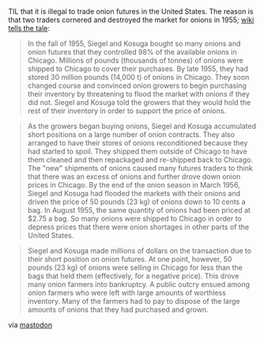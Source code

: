 TIL that it is illegal to trade onion futures in the United States. The reason is that two traders cornered and destroyed the market for onions in 1955; [wiki tells the tale](https://en.wikipedia.org/wiki/Onion_Futures_Act):

> In the fall of 1955, Siegel and Kosuga bought so many onions and onion futures that they controlled 98% of the available onions in Chicago. Millions of pounds (thousands of tonnes) of onions were shipped to Chicago to cover their purchases. By late 1955, they had stored 30 million pounds (14,000 t) of onions in Chicago. They soon changed course and convinced onion growers to begin purchasing their inventory by threatening to flood the market with onions if they did not. Siegel and Kosuga told the growers that they would hold the rest of their inventory in order to support the price of onions.

> As the growers began buying onions, Siegel and Kosuga accumulated short positions on a large number of onion contracts. They also arranged to have their stores of onions reconditioned because they had started to spoil. They shipped them outside of Chicago to have them cleaned and then repackaged and re-shipped back to Chicago. The "new" shipments of onions caused many futures traders to think that there was an excess of onions and further drove down onion prices in Chicago. By the end of the onion season in March 1956, Siegel and Kosuga had flooded the markets with their onions and driven the price of 50 pounds (23 kg) of onions down to 10 cents a bag. In August 1955, the same quantity of onions had been priced at $2.75 a bag. So many onions were shipped to Chicago in order to depress prices that there were onion shortages in other parts of the United States.

> Siegel and Kosuga made millions of dollars on the transaction due to their short position on onion futures. At one point, however, 50 pounds (23 kg) of onions were selling in Chicago for less than the bags that held them (effectively, for a negative price). This drove many onion farmers into bankruptcy. A public outcry ensued among onion farmers who were left with large amounts of worthless inventory. Many of the farmers had to pay to dispose of the large amounts of onions that they had purchased and grown.

via [mastodon](https://sigmoid.social/@minimaxir/112327440751134235)